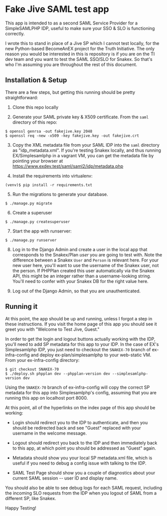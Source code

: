# Fake Jive SAML test app

This app is intended to as a second SAML Service Provider for a SimpleSAMLPHP IDP, useful to make sure your SSO & SLO is functioning correctly.

I wrote this to stand in place of a Jive SP which I cannot test locally, for the new Python-based BecomeAnEX project for the Truth Initiative. The only reason you would be interested in this is repository is if you are on the TI dev team and you want to test the SAML SSO/SLO for Snakex. So that's who I'm assuming you are throughout the rest of this document.

## Installation & Setup

There are a few steps, but getting this running should be pretty straightforward:

1. Clone this repo locally

2. Generate your SAML private key & X509 certificate. From the `saml` directory of this repo:
```
$ openssl genrsa -out fakejive.key 2048
$ openssl req -new -x509 -key fakejive.key -out fakejive.crt
```

3. Copy the XML metadata file from your SAML IDP into the `saml` directory as "idp_metadata.xml". If you're testing Snakex locally, and thus running EX/Simplesamlphp in a vagrant VM, you can get the metadata file by pointing your browser at https://www.exdev.test/saml/saml2/idp/metadata.php

4. Install the requirements into virtualenv:
```
(venv)$ pip install -r requirements.txt
```

5. Run the migrations to generate your database.
```
$ ./manage.py migrate
```

6. Create a superuser
```
$ ./manage.py createsuperuser
```

7. Start the app with runserver:
```
$ ./manage.py runserver
```

8. Log in to the Django Admin and create a user in the local app that corresponds to the Snakex/Plan *user* you are going to test with. Note the difference between a Snakex `User` and `Person` is relevant here. For your new user here, you'll want to use the username of the Snakex user, not the person. If PHPPlan created this user automatically via the Snakex API, this might be an integer rather than a username-looking string. You'll need to confer with your Snakex DB for the right value here.

9. Log out of the Django Admin, so that you are unauthenticated.

## Running it

At this point, the app should be up and running, unless I forgot a step in these instructions. If you visit the home page of this app you should see it greet you with "Welcome to Test Jive, Guest."

In order to get the login and logout buttons actually working with the IDP, you'll need to add SP metadata for this app to your IDP. In the case of EX's Simplesamlphp IDP, you just need to checkout the `SNAKEX-70` branch of ex-infra-config and deploy ex-plan/simplesamlphp to your web-static VM. From your ex-infra-config directory:

```
$ git checkout SNAKEX-70
$ ./deploy.sh phpplan dev --phpplan-version dev --simplesamlphp-version dev
```

Using the `SNAKEX-70` branch of ex-infra-config will copy the correct SP metadata for this app into Simplesamlphp's config, assuming that you are running this app on localhost port 8000.

At this point, all of the hyperlinks on the index page of this app should be working:

- Login should redirect you to the IDP to authenticate, and then you should be redirected back and see "Guest" replaced with your username in the welcome message.

- Logout should redirect you back to the IDP and then immediately back to this app, at which point you should be addressed as "Guest" again.

- Metadata should show you your local SP metadata.xml file, which is useful if you need to debug a config issue with talking to the IDP.

- SAML Test Page should show you a couple of diagnostics about your current SAML session -- user ID and display name.

You should also be able to see debug logs for each SAML request, including the incoming SLO requests from the IDP when you logout of SAML from a different SP, like Snakex.

Happy Testing!
